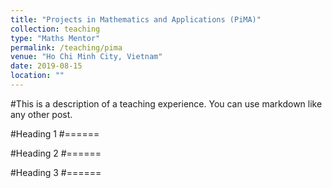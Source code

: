 ```yaml
---
title: "Projects in Mathematics and Applications (PiMA)"
collection: teaching
type: "Maths Mentor"
permalink: /teaching/pima
venue: "Ho Chi Minh City, Vietnam"
date: 2019-08-15
location: ""
---
```


#This is a description of a teaching experience. You can use markdown like any other post.

#Heading 1
#======

#Heading 2
#======

#Heading 3
#======
